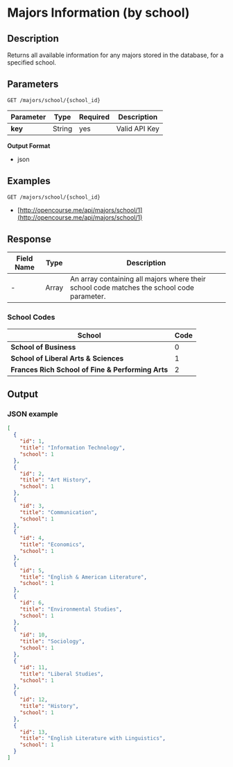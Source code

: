 # Majors Information (by school)

## Description

Returns all available information for any majors stored in the database, for a specified school.

## Parameters

`GET /majors/school/{school_id}`

Parameter  | Type | Required | Description
------- | ------- | ------ | --------
**key** |  String | yes   | Valid API Key

**Output Format**

- json

## Examples

`GET /majors/school/{school_id}`

- [http://opencourse.me/api/majors/school/1](http://opencourse.me/api/majors/school/1)


## Response

Field Name   |  Type    | Description
------------|   -------- |  --------- |
- | Array | An array containing all majors where their school code matches the school code parameter.


### School Codes

School | Code |
------| ------- |
**School of Business** | 0 
**School of Liberal Arts & Sciences** | 1
**Frances Rich School of Fine & Performing Arts** | 2

## Output

### JSON example 

```json
[
  {
    "id": 1,
    "title": "Information Technology",
    "school": 1
  },
  {
    "id": 2,
    "title": "Art History",
    "school": 1
  },
  {
    "id": 3,
    "title": "Communication",
    "school": 1
  },
  {
    "id": 4,
    "title": "Economics",
    "school": 1
  },
  {
    "id": 5,
    "title": "English & American Literature",
    "school": 1
  },
  {
    "id": 6,
    "title": "Environmental Studies",
    "school": 1
  },
  {
    "id": 10,
    "title": "Sociology",
    "school": 1
  },
  {
    "id": 11,
    "title": "Liberal Studies",
    "school": 1
  },
  {
    "id": 12,
    "title": "History",
    "school": 1
  },
  {
    "id": 13,
    "title": "English Literature with Linguistics",
    "school": 1
  }
]
```